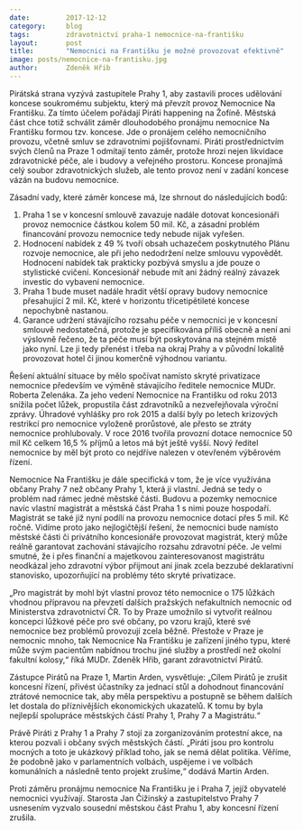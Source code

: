 ```yaml
---
date:         2017-12-12
category:     blog
tags:         zdravotnictví praha-1 nemocnice-na-františku
layout:       post
title:        "Nemocnici na Františku je možné provozovat efektivně"
image: posts/nemocnice-na-frantisku.jpg
author:       Zdeněk Hřib
---
```


Pirátská strana vyzývá zastupitele Prahy 1, aby zastavili proces udělování koncese soukromému subjektu, který má převzít provoz Nemocnice Na Františku. Za tímto účelem pořádají Piráti happening na Žofíně. Městská část chce totiž schválit záměr dlouhodobého pronájmu nemocnice Na Františku formou tzv. koncese. Jde o pronájem celého nemocničního provozu, včetně smluv se zdravotními pojišťovnami. Piráti prostřednictvím svých členů na Praze 1 odmítají tento záměr, protože hrozí nejen likvidace zdravotnické péče, ale i budovy a veřejného prostoru. Koncese pronajímá celý soubor zdravotnických služeb, ale tento provoz není v zadání koncese vázán na budovu nemocnice. 
 
Zásadní vady, které záměr koncese má, lze shrnout do následujících bodů:
 
1. Praha 1 se v koncesní smlouvě zavazuje nadále dotovat koncesionáři provoz nemocnice částkou kolem 50 mil. Kč, a zásadní problém financování provozu nemocnice tedy nebude nijak vyřešen.
2. Hodnocení nabídek z 49 % tvoří obsah uchazečem poskytnutého Plánu rozvoje nemocnice, ale při jeho nedodržení nelze smlouvu vypovědět. Hodnocení nabídek tak prakticky pozbývá smyslu a jde pouze o stylistické cvičení. Koncesionář nebude mít ani žádný reálný závazek investic do vybavení nemocnice.
3. Praha 1 bude muset nadále hradit větší opravy budovy nemocnice přesahující 2 mil. Kč, které v horizontu třicetipětileté koncese nepochybně nastanou.
4. Garance udržení stávajícího rozsahu péče v nemocnici je v koncesní smlouvě nedostatečná, protože je specifikována příliš obecně a není ani výslovně řečeno, že ta péče musí být poskytována na stejném místě jako nyní. Lze ji tedy přenést i třeba na okraj Prahy a v původní lokalitě provozovat hotel či jinou komerčně výhodnou variantu.
 
Řešení aktuální situace by mělo spočívat namísto skryté privatizace nemocnice především ve výměně stávajícího ředitele nemocnice MUDr. Roberta Zelenáka. Za jeho vedení Nemocnice na Františku od roku 2013 snížila počet lůžek, propustila část zdravotníků a nezveřejňovala výroční zprávy. Úhradové vyhlášky pro rok 2015 a další byly po letech krizových restrikcí pro nemocnice vyloženě prorůstové, ale přesto se ztráty nemocnice prohlubovaly. V roce 2016 tvořila provozní dotace nemocnice 50 mil Kč celkem 16,5 % příjmů a letos má být ještě vyšší. Nový ředitel nemocnice by měl být proto co nejdříve nalezen v otevřeném výběrovém řízení.
 
Nemocnice Na Františku je dále specifická v tom, že je více využívána občany Prahy 7 než občany Prahy 1, která ji vlastní. Jedná se tedy o problém nad rámec jedné městské části. Budovu a pozemky nemocnice navíc vlastní magistrát a městská část Praha 1 s nimi pouze hospodaří. Magistrát se také již nyní podílí na provozu nemocnice dotací přes 5 mil. Kč ročně. Vidíme proto jako nejlogičtější řešení, že nemocnici bude namísto městské části či privátního koncesionáře provozovat magistrát, který může reálně garantovat zachování stávajícího rozsahu zdravotní péče. Je velmi smutné, že i přes finanční a majetkovou zainteresovanost magistrátu neodkázal jeho zdravotní výbor přijmout ani jinak zcela bezzubé deklarativní stanovisko, upozorňující na problémy této skryté privatizace.
 
„Pro magistrát by mohl být vlastní provoz této nemocnice o 175 lůžkách vhodnou přípravou na převzetí dalších pražských nefakultních nemocnic od Ministerstva zdravotnictví ČR. To by Praze umožnilo si vytvořit reálnou koncepci lůžkové péče pro své občany, po vzoru krajů, které své nemocnice bez problémů provozují zcela běžně. Přestože v Praze je nemocnic mnoho, tak Nemocnice Na Františku je zařízení jiného typu, které může svým pacientům nabídnou trochu jiné služby a prostředí než okolní fakultní kolosy,“ říká MUDr. Zdeněk Hřib, garant zdravotnictví Pirátů.
 
Zástupce Pirátů na Praze 1, Martin Arden, vysvětluje: „Cílem Pirátů je zrušit koncesní řízení, přivést účastníky za jednací stůl a dohodnout financování ztrátové nemocnice tak, aby měla perspektivu a postupně se během dalších let dostala do příznivějších ekonomických ukazatelů. K tomu by byla nejlepší spolupráce městských částí Prahy 1, Prahy 7 a Magistrátu.“
 
Právě Piráti z Prahy 1 a Prahy 7 stojí za zorganizováním protestní akce, na kterou pozvali i občany svých městských částí. „Piráti jsou pro kontrolu mocných a toto je ukázkový příklad toho, jak se nemá dělat politika. Věříme, že podobně jako v parlamentních volbách, uspějeme i ve volbách komunálních a následně tento projekt zrušíme,“ dodává Martin Arden.
 
Proti záměru pronájmu nemocnice Na Františku je i Praha 7, jejíž obyvatelé nemocnici využívají. Starosta Jan Čižinský a zastupitelstvo Prahy 7 usnesením vyzvalo sousední městskou část Prahu 1, aby koncesní řízení zrušila.
 
